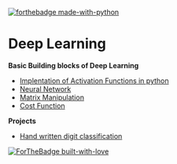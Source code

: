 [![forthebadge made-with-python](http://ForTheBadge.com/images/badges/made-with-python.svg)](https://www.python.org/)

# Deep Learning
 **Basic Building blocks of Deep Learning**
  * [Implentation of Activation Functions in python](https://github.com/KarthikKaiplody/Deep_Learning/blob/master/Basics/Implementing_the_Activation_Functions.ipynb)
  * [Neural Network](https://github.com/KarthikKaiplody/Deep_Learning/blob/master/Basics/Neural_Network.ipynb)
  * [Matrix Manipulation](https://github.com/KarthikKaiplody/Deep_Learning/blob/master/Basics/Matrix_Manipulation.ipynb)
  * [Cost Function](https://github.com/KarthikKaiplody/Deep_Learning/blob/master/Basics/Cost_Functions.ipynb)
 
 **Projects** 
  * [Hand written digit classification](https://github.com/KarthikKaiplody/Deep_Learning/blob/master/Projects/Hand_Written_Digits_Classification.ipynb)
  
 

[![ForTheBadge built-with-love](http://ForTheBadge.com/images/badges/built-with-love.svg)](https://GitHub.com/karthikkaiplody/)
